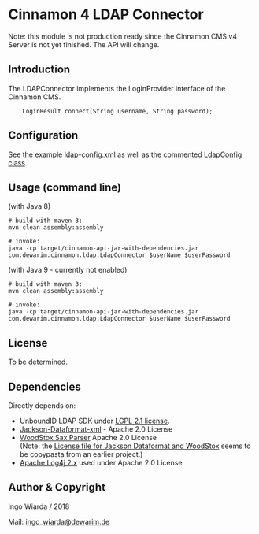 # Cinnamon 4 LDAP Connector

Note: this module is not production ready since the Cinnamon CMS v4 Server is not yet finished.
The API will change.

## Introduction

The LDAPConnector implements the LoginProvider interface of the Cinnamon CMS.

        LoginResult connect(String username, String password);

## Configuration

See the example [ldap-config.xml](ldap-config.xml) 
as well as the commented [LdapConfig class](src/main/java/com/dewarim/cinnamon/ldap/LdapConfig.java).

## Usage (command line)

(with Java 8)

    # build with maven 3:
    mvn clean assembly:assembly
    
    # invoke:
    java -cp target/cinnamon-api-jar-with-dependencies.jar com.dewarim.cinnamon.ldap.LdapConnector $userName $userPassword

(with Java 9 - currently not enabled)
    
    # build with maven 3:
    mvn clean assembly:assembly
    
    # invoke:
    java -cp target/cinnamon-api-jar-with-dependencies.jar com.dewarim.cinnamon.ldap.LdapConnector $userName $userPassword

## License
 
To be determined.

## Dependencies

Directly depends on:

* UnboundID LDAP SDK under [LGPL 2.1 license](doc/unboundID-ldap-sdk-from-ldap.com-LICENSE-LGPLv2.1.txt).
* [Jackson-Dataformat-xml](https://github.com/FasterXML/jackson-dataformat-xml) - Apache 2.0 License
* [WoodStox Sax Parser](https://github.com/FasterXML/woodstox) Apache 2.0 License  
  (Note: the [License file for Jackson Dataformat and WoodStox](doc/jackson-and-woodstox-apache-license-file.txt) seems to be copypasta from an earlier project.)
* [Apache Log4j 2.x](https://logging.apache.org/log4j/2.x/) used under Apache 2.0 License 

## Author & Copyright

Ingo Wiarda / 2018

Mail: ingo_wiarda@dewarim.de